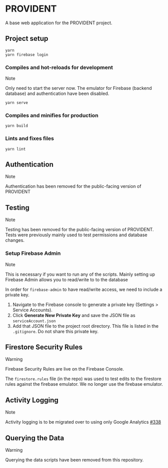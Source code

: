 # PROVIDENT

A base web application for the PROVIDENT project.

## Project setup
```
yarn
yarn firebase login
```

### Compiles and hot-reloads for development

> [!NOTE]  
> Only need to start the server now. The emulator for Firebase (backend database) and authentication have been disabled.

```
yarn serve
```

### Compiles and minifies for production
```
yarn build
```

### Lints and fixes files
```
yarn lint
```

## Authentication

> [!NOTE]
> Authentication has been removed for the public-facing version of PROVIDENT

## Testing

> [!NOTE]
> Testing has been removed for the public-facing version of PROVIDENT. Tests were previously mainly used to test 
> permissions and database changes.

### Setup Firebase Admin

> [!NOTE]
> This is necessary if you want to run any of the scripts. Mainly setting up Firebase Admin allows you to read/write to 
> to the database 

In order for `firebase-admin` to have read/write access, we need to include a private key.

1. Navigate to the Firebase console to generate a private key (Settings > Service Accounts).
2. Click **Generate New Private Key** and save the JSON file as `serviceAccount.json`
3. Add that JSON file to the project root directory. This file is listed in the `.gitignore`. Do not share this private key.

## Firestore Security Rules
> [!WARNING]
> Firebase Security Rules are live on the Firebase Console.

The `firestore.rules` file (in the repo) was used to test edits to the firestore rules against the firebase emulator. We no longer use the firebase emulator.

## Activity Logging

> [!NOTE]  
> Activity logging is to be migrated over to using only Google Analytics [#338](https://github.com/pph-collective/provident-app/issues/338)

## Querying the Data

> [!WARNING]
> Querying the data scripts have been removed from this repository. 
